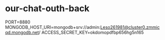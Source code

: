 # our-chat-outh-back
PORT=8880
MONGODB_HOST_URI=mongodb+srv://admin:Leso261981@cluster0.zmmicqd.mongodb.net/
ACCESS_SECRET_KEY=okdomopdfbp656hg5n165
